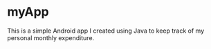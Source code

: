 # myApp

This is a simple Android app I created using Java to keep track of my personal monthly expenditure.
